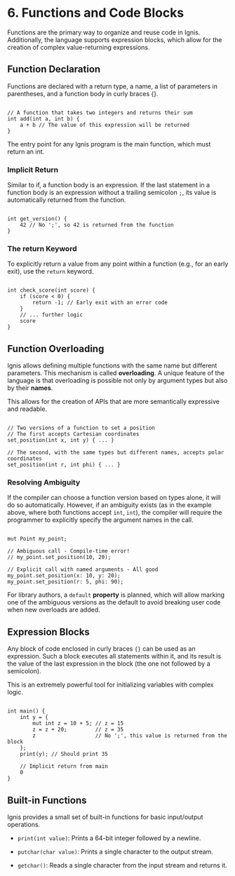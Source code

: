 # 6. Functions and Code Blocks
Functions are the primary way to organize and reuse code in Ignis. Additionally, the language supports expression blocks, which allow for the creation of complex value-returning expressions.

## Function Declaration
Functions are declared with a return type, a name, a list of parameters in parentheses, and a function body in curly braces {}.

```Ignis

// A function that takes two integers and returns their sum
int add(int a, int b) {
    a + b // The value of this expression will be returned
}
```

The entry point for any Ignis program is the main function, which must return an int.

### Implicit Return
Similar to if, a function body is an expression. If the last statement in a function body is an expression without a trailing semicolon `;`, its value is automatically returned from the function.

```Ignis

int get_version() {
    42 // No ';', so 42 is returned from the function
}
```

### The return Keyword
To explicitly return a value from any point within a function (e.g., for an early exit), use the `return` keyword.

```Ignis

int check_score(int score) {
    if (score < 0) {
        return -1; // Early exit with an error code
    }
    // ... further logic
    score
}
```

## Function Overloading

Ignis allows defining multiple functions with the same name but different parameters. This mechanism is called **overloading**. A unique feature of the language is that overloading is possible not only by argument types but also by their **names**.

This allows for the creation of APIs that are more semantically expressive and readable.

```Ignis

// Two versions of a function to set a position
// The first accepts Cartesian coordinates
set_position(int x, int y) { ... }

// The second, with the same types but different names, accepts polar coordinates
set_position(int r, int phi) { ... }
```

### Resolving Ambiguity

If the compiler can choose a function version based on types alone, it will do so automatically. However, if an ambiguity exists (as in the example above, where both functions accept `int`, `int`), the compiler will require the programmer to explicitly specify the argument names in the call.

```Ignis

mut Point my_point;

// Ambiguous call - Compile-time error!
// my_point.set_position(10, 20);

// Explicit call with named arguments - All good
my_point.set_position(x: 10, y: 20);
my_point.set_position(r: 5, phi: 90);
```

For library authors, a `default` **property** is planned, which will allow marking one of the ambiguous versions as the default to avoid breaking user code when new overloads are added.

## Expression Blocks
Any block of code enclosed in curly braces `{}` can be used as an expression. Such a block executes all statements within it, and its result is the value of the last expression in the block (the one not followed by a semicolon).

This is an extremely powerful tool for initializing variables with complex logic.

```Ignis

int main() {
    int y = {
        mut int z = 10 + 5; // z = 15
        z = z + 20;         // z = 35
        z                   // No ';', this value is returned from the block
    };
    print(y); // Should print 35

    // Implicit return from main
    0
}
```

## Built-in Functions
Ignis provides a small set of built-in functions for basic input/output operations.

- `print(int value)`: Prints a 64-bit integer followed by a newline. 

- `putchar(char value)`: Prints a single character to the output stream. 

- `getchar()`: Reads a single character from the input stream and returns it. 

